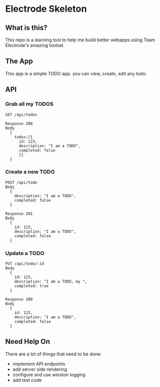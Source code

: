 # Electrode Skeleton

## What is this?
This repo is a learning tool to help me build better webapps using Team Electrode's amazing toolset

## The App
This app is a simple TODO app. you can view, create, edit any todo.

## API

### Grab all my TODOS
```
GET /api/todos
```
```
Response 200
Body
  {
    todos:[{
      id: 123,
      description: "I am a TODO",
      completed: false
      }]
  }
```
### Create a new TODO
```
POST /api/todo
Body
  {
    description: "I am a TODO",
    completed: false
  }
```
```
Response 201
Body
  {
    id: 123,
    description: "I am a TODO",
    completed: false
  }
```
### Update a TODO
```
PUT /api/todo/:id
Body
  {
    id: 123,
    description: "I am a TODO, my ",
    completed: true
  }
```
```
Response 200
Body
  {
    id: 123,
    description: "I am a TODO",
    completed: false
  }
```

## Need Help On

There are a lot of things that need to be done:
- implement API endpoints
- add server side rendering
- configure and use winston logging
- add test code
